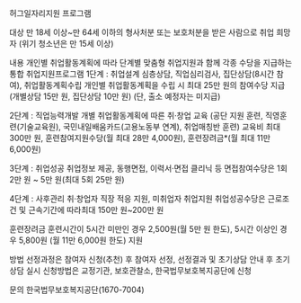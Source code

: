 허그일자리지원 프로그램

대상
 만 18세 이상~만 64세 이하의 형사처분 또는 보호처분을 받은 사람으로 취업 희망자 (위기 청소년은 만 15세 이상)

내용
 개인별 취업활동계획에 따라 단계별 맞춤형 취업지원과 함께 각종 수당을 지급하는 통합 취업지원프로그램
   1단계 : 취업설계
   심층상담, 직업심리검사, 집단상담(8시간 참여), 취업활동계획수립
   개인별 취업활동계획을 수립 시 최대 25만 원의 참여수당 지급 (개별상담 15만 원, 집단상담 10만 원) (단, 출소 예정자는 미지급)

   2단계 : 직업능력개발
    개별 취업활동계획에 따른 취·창업 교육 (공단 지원 훈련, 직영훈련(기술교육원), 국민내일배움카드(고용노동부 연계), 취업매칭반 훈련)
    교육비 최대 300만 원, 훈련참여지원수당(월 최대 28만 4,000원), 훈련장려금*(월 최대 11만 6,000원)

   3단계 : 취업성공
    취업정보 제공, 동행면접, 이력서·면접 클리닉 등
    면접참여수당은 1회 2만 원 ~ 5만 원(최대 5회 25만 원)

   4단계 : 사후관리
    취·창업자 직장 적응 지원, 미취업자 취업지원
    취업성공수당은 근로조건 및 근속기간에 따라최대 150만 원~200만 원
  
  훈련장려금 훈련시간이 5시간 미만인 경우 2,500원(월 5만 원 한도), 5시간 이상인 경우 5,800원 (월 11만 6,000원 한도) 지원

방법
 선정과정은 참여자 신청(추천) 후 참여자 선정, 선정결과 및 초기상담 안내 후 초기상담 실시
 신청방법은 교정기관, 보호관찰소, 한국법무보호복지공단에 신청

문의
 한국법무보호복지공단(1670-7004)
